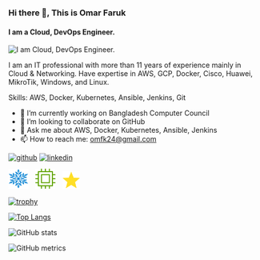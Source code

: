 ### Hi there 👋, This is Omar Faruk
#### I am a Cloud, DevOps Engineer.
![I am Cloud, DevOps Engineer.](https://arturssmirnovs.github.io/github-profile-readme-generator/images/banner.png)

I am an IT professional with more than 11 years of experience mainly in Cloud & Networking. Have expertise in AWS, GCP, Docker, Cisco, Huawei, MikroTik, Windows, and Linux.

Skills: AWS, Docker, Kubernetes, Ansible, Jenkins, Git

- 🔭 I’m currently working on Bangladesh Computer Council 
- 👯 I’m looking to collaborate on GitHub
- 💬 Ask me about AWS, Docker, Kubernetes, Ansible, Jenkins 
- 📫 How to reach me: omfk24@gmail.com 


[<img src='https://cdn.jsdelivr.net/npm/simple-icons@3.0.1/icons/github.svg' alt='github' height='40'>](https://github.com/https://github.com/omarfaruk-tech)  [<img src='https://cdn.jsdelivr.net/npm/simple-icons@3.0.1/icons/linkedin.svg' alt='linkedin' height='40'>](https://www.linkedin.com/in/https://www.linkedin.com/in/md-omar-faruk016//)  

<a href='https://archiveprogram.github.com/'><img src='https://raw.githubusercontent.com/acervenky/animated-github-badges/master/assets/acbadge.gif' width='40' height='40'></a> <a href='https://docs.github.com/en/developers'><img src='https://raw.githubusercontent.com/acervenky/animated-github-badges/master/assets/devbadge.gif' width='40' height='40'></a> <a href='https://stars.github.com/'><img src='https://raw.githubusercontent.com/acervenky/animated-github-badges/master/assets/starbadge.gif' width='35' height='35'></a> 

[![trophy](https://github-profile-trophy.vercel.app/?username=https://github.com/omarfaruk-tech)](https://github.com/ryo-ma/github-profile-trophy)

[![Top Langs](https://github-readme-stats.vercel.app/api/top-langs/?username=https://github.com/omarfaruk-tech)](https://github.com/anuraghazra/github-readme-stats)

![GitHub stats](https://github-readme-stats.vercel.app/api?username=https://github.com/omarfaruk-tech&show_icons=true)  

![GitHub metrics](https://metrics.lecoq.io/https://github.com/omarfaruk-tech)  

